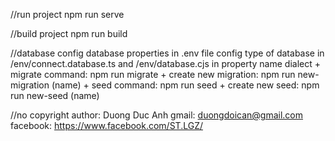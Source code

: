 //run project
npm run serve

//build project
npm run build

//database
config database properties in .env file
config type of database in /env/connect.database.ts and /env/database.cjs in property name dialect
    + migrate command: npm run migrate
    + create new migration: npm run new-migration (name)
    + seed command: npm run seed
    + create new seed: npm run new-seed (name)


//no copyright
author: Duong Duc Anh
gmail: duongdoican@gmail.com
facebook: https://www.facebook.com/ST.LGZ/
